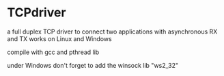 # TCPdriver
a full duplex TCP driver to connect two applications with asynchronous RX and TX
works on Linux and Windows

compile with gcc and pthread lib

under Windows don't forget to add the winsock lib "ws2_32" 
